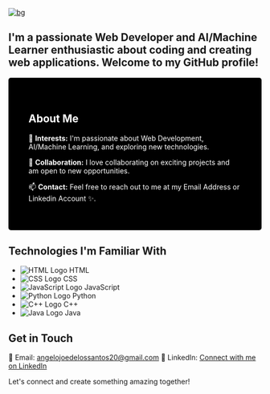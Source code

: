[![bg][banner]][website]

[banner]: https://img.shields.io/badge/-Hi%20there,%20I'm%20Angelo%20Joe!%20👋-000000?style=for-the-badge&labelColor=000000&logo=none&logoColor=white&color=black&labelWidth=10000
[website]: #

## I'm a passionate Web Developer and AI/Machine Learner enthusiastic about coding and creating web applications. Welcome to my GitHub profile!

<div style="background-color: black; color: white; padding: 40px; border-radius: 5px;">

## About Me

👀 **Interests:** I'm passionate about Web Development, AI/Machine Learning, and exploring new technologies.

💞 **Collaboration:** I love collaborating on exciting projects and am open to new opportunities.

📫 **Contact:** Feel free to reach out to me at my Email Address or Linkedin Account ✨.

</div>

## Technologies I'm Familiar With
- ![HTML Logo](https://img.icons8.com/color/48/000000/html-5--v1.png) HTML
- ![CSS Logo](https://img.icons8.com/color/48/000000/css3.png) CSS
- ![JavaScript Logo](https://img.icons8.com/color/48/000000/javascript--v1.png) JavaScript
- ![Python Logo](https://img.icons8.com/color/48/000000/python--v1.png) Python
- ![C++ Logo](https://img.icons8.com/color/48/000000/c-plus-plus-logo--v2.png) C++
- ![Java Logo](https://img.icons8.com/color/48/000000/java-coffee-cup-logo--v1.png) Java

## **Get in Touch**
📧 Email: angelojoedelossantos20@gmail.com
🔗 LinkedIn: [Connect with me on LinkedIn](https://www.linkedin.com/in/angelo-joe-delos-santos-535627283/)

Let's connect and create something amazing together!

